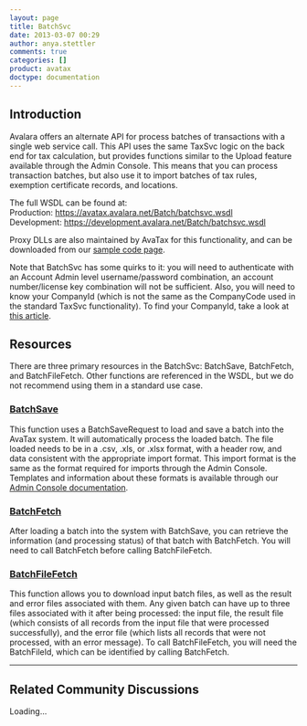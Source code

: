 ```yaml
---
layout: page
title: BatchSvc
date: 2013-03-07 00:29
author: anya.stettler
comments: true
categories: []
product: avatax
doctype: documentation
---
```

<h2>Introduction</h2>
Avalara offers an alternate API for process batches of transactions with a single web service call. This API uses the same TaxSvc logic on the back end for tax calculation, but provides functions similar to the Upload feature available through the Admin Console. This means that you can process transaction batches, but also use it to import batches of tax rules, exemption certificate records, and locations.

The full WSDL can be found at:
Production: <a href="https://avatax.avalara.net/Batch/batchsvc.wsdl">https://avatax.avalara.net/Batch/batchsvc.wsdl</a>
Development: <a href="https://development.avalara.net/Batch/batchsvc.wsdl">https://development.avalara.net/Batch/batchsvc.wsdl</a>

Proxy DLLs are also maintained by AvaTax for this functionality, and can be downloaded from our <a title="API Sample Code" href="/resources/api-sample-code">sample code page</a>.

Note that BatchSvc has some quirks to it: you will need to authenticate with an Account Admin level username/password combination, an account number/license key combination will not be sufficient. Also, you will need to know your CompanyId (which is not the same as the CompanyCode used in the standard TaxSvc functionality). To find your CompanyId, take a look at <a title="Finding Your CompanyID" href="/api-docs/soap/finding-your-companyid">this article</a>.
<h2>Resources</h2>
There are three primary resources in the BatchSvc: BatchSave, BatchFetch, and BatchFileFetch. Other functions are referenced in the WSDL, but we do not recommend using them in a standard use case.
<h3><a href="/api-docs/soap/batchsvc/batchsave">BatchSave</a></h3>
This function uses a BatchSaveRequest to load and save a batch into the AvaTax system. It will automatically process the loaded batch. The file loaded needs to be in a .csv, .xls, or .xlsx format, with a header row, and data consistent with the appropriate import format. This import format is the same as the format required for imports through the Admin Console. Templates and information about these formats is available through our <a href="https://help.avalara.com/000_AvaTax_Calc/000AvaTaxCalc_User_Guide/090_Tools/090_Import_Data/9G0">Admin Console documentation</a>.
<h3><a href="/api-docs/soap/batchsvc/batchfetch">BatchFetch</a></h3>
After loading a batch into the system with BatchSave, you can retrieve the information (and processing status) of that batch with BatchFetch. You will need to call BatchFetch before calling BatchFileFetch.
<h3><a href="/api-docs/soap/batchsvc/batchfilefetch">BatchFileFetch</a></h3>
This function allows you to download input batch files, as well as the result and error files associated with them. Any given batch can have up to three files associated with it after being processed: the input file, the result file (which consists of all records from the input file that were processed successfully), and the error file (which lists all records that were not processed, with an error message). To call BatchFileFetch, you will need the BatchFileId, which can be identified by calling BatchFetch.

<hr />

<h2>Related Community Discussions</h2>
<div id="gsfn_list_widget">
<div id="gsfn_content">Loading...</div>
</div>
<script src="https://getsatisfaction.com/avalara/widgets/javascripts/f585970/widgets.js" type="text/javascript"></script><script src="https://getsatisfaction.com/avalara/topics.widget?callback=gsfnTopicsCallback&amp;length=240&amp;limit=5&amp;sort=recently_active&amp;user_defined_code=batch" type="text/javascript"></script>
<div id="getsat-widget-8157"></div>
<script src="https://loader.engage.gsfn.us/loader.js" type="text/javascript"></script><script type="text/javascript">// <![CDATA[
if (typeof GSFN !== "undefined") { GSFN.loadWidget(8157,{"containerId":"getsat-widget-8157"}); }
// ]]></script>

